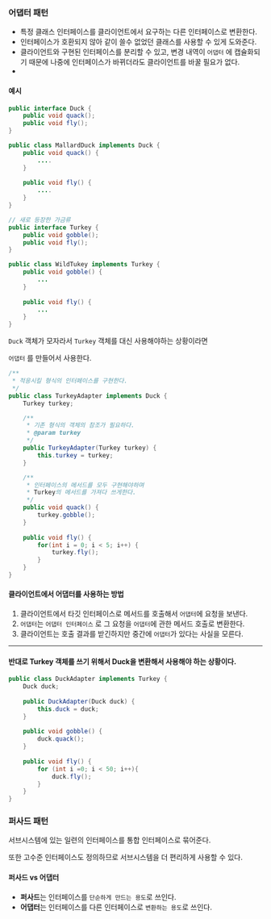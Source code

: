 ### 어댑터 패턴

- 특정 클래스 인터페이스를 클라이언트에서 요구하는 다른 인터페이스로 변환한다.
- 인터페이스가 호환되지 않아 같이 쓸수 없었던 클래스를 사용할 수 있게 도와준다.
- 클라이언트와 구현된 인터페이스를 분리할 수 있고, 변경 내역이 `어댑터` 에 캡슐화되기 때문에
나중에 인터페이스가 바뀌더라도 클라이언트를 바꿀 필요가 없다.
- 




#### 예시

```java
public interface Duck {
    public void quack();
    public void fly();
}

public class MallardDuck implements Duck {
    public void quack() {
        ....
    }
    
    public void fly() {
        ....
    }
}

// 새로 등장한 가금류
public interface Turkey {
    public void gobble();
    public void fly();
}

public class WildTukey implements Turkey {
    public void gobble() {
        ...
    }
    
    public void fly() {
        ...
    }
}
```

`Duck` 객체가 모자라서 `Turkey` 객체를 대신 사용해야하는 상황이라면

`어댑터` 를 만들어서 사용한다.

```java
/**
 * 적응시킬 형식의 인터페이스를 구현한다.
 */
public class TurkeyAdapter implements Duck {
    Turkey turkey;

    /**
     * 기존 형식의 객체의 참조가 필요하다.
     * @param turkey
     */
    public TurkeyAdapter(Turkey turkey) {
        this.turkey = turkey;
    }

    /**
     * 인터페이스의 메서드를 모두 구현해야하며
     * Turkey의 메서드를 가져다 쓰게한다.
     */
    public void quack() {
        turkey.gobble();
    }
    
    public void fly() {
        for(int i = 0; i < 5; i++) {
            turkey.fly();
        }
    }
}
```

#### 클라이언트에서 어댑터를 사용하는 방법

1. 클라이언트에서 타깃 인터페이스로 메서드를 호출해서 `어댑터`에 요청을 보낸다.
2. `어댑터`는 `어댑터 인터페이스` 로 그 요청을 `어댑터`에 관한 메서드 호출로 변환한다.
3. 클라이언트는 호출 결과를 받긴하지만 중간에 `어댑터`가 있다는 사실을 모른다.

---

#### 반대로 Turkey 객체를 쓰기 위해서 Duck을 변환해서 사용해야 하는 상황이다.
```java
public class DuckAdapter implements Turkey {
    Duck duck;
    
    public DuckAdapter(Duck duck) {
        this.duck = duck;
    }
    
    public void gobble() {
        duck.quack();
    }
    
    public void fly() {
        for (int i =0; i < 50; i++){
            duck.fly();
        }
    }
}
```

### 퍼사드 패턴

서브시스템에 있는 일련의 인터페이스를 통합 인터페이스로 묶어준다.

또한 고수준 인터페이스도 정의하므로 서브시스템을 더 편리하게 사용할 수 있다.



#### 퍼사드 vs 어댑터

- **퍼사드**는 인터페이스를 `단순하게 만드는 용도`로 쓰인다.
- **어댑터**는 인터페이스를 다른 인터페이스로 `변환하는 용도`로 쓰인다.